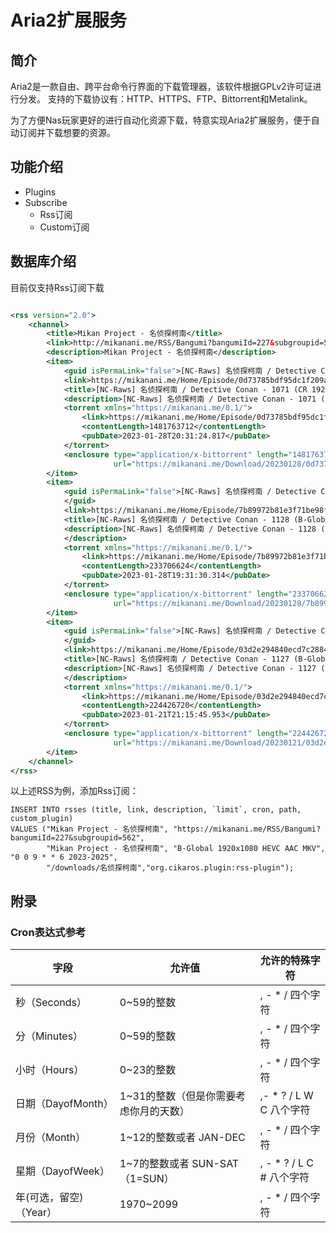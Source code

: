 # Aria2扩展服务

## 简介

Aria2是一款自由、跨平台命令行界面的下载管理器，该软件根据GPLv2许可证进行分发。 支持的下载协议有：HTTP、HTTPS、FTP、Bittorrent和Metalink。

为了方便Nas玩家更好的进行自动化资源下载，特意实现Aria2扩展服务，便于自动订阅并下载想要的资源。

## 功能介绍

- Plugins
- Subscribe
    - Rss订阅
    - Custom订阅

## 数据库介绍

目前仅支持Rss订阅下载

```xml

<rss version="2.0">
    <channel>
        <title>Mikan Project - 名侦探柯南</title>
        <link>http://mikanani.me/RSS/Bangumi?bangumiId=227&subgroupid=562</link>
        <description>Mikan Project - 名侦探柯南</description>
        <item>
            <guid isPermaLink="false">[NC-Raws] 名侦探柯南 / Detective Conan - 1071 (CR 1920x1080 AVC AAC MKV)</guid>
            <link>https://mikanani.me/Home/Episode/0d73785bdf95dc1f209a65d5d884c7d48e00fb55</link>
            <title>[NC-Raws] 名侦探柯南 / Detective Conan - 1071 (CR 1920x1080 AVC AAC MKV)</title>
            <description>[NC-Raws] 名侦探柯南 / Detective Conan - 1071 (CR 1920x1080 AVC AAC MKV)[1.38 GB]</description>
            <torrent xmlns="https://mikanani.me/0.1/">
                <link>https://mikanani.me/Home/Episode/0d73785bdf95dc1f209a65d5d884c7d48e00fb55</link>
                <contentLength>1481763712</contentLength>
                <pubDate>2023-01-28T20:31:24.817</pubDate>
            </torrent>
            <enclosure type="application/x-bittorrent" length="1481763712"
                       url="https://mikanani.me/Download/20230128/0d73785bdf95dc1f209a65d5d884c7d48e00fb55.torrent"/>
        </item>
        <item>
            <guid isPermaLink="false">[NC-Raws] 名侦探柯南 / Detective Conan - 1128 (B-Global 1920x1080 HEVC AAC MKV)
            </guid>
            <link>https://mikanani.me/Home/Episode/7b89972b81e3f71be98f5f4f1e73430ee7b41ac3</link>
            <title>[NC-Raws] 名侦探柯南 / Detective Conan - 1128 (B-Global 1920x1080 HEVC AAC MKV)</title>
            <description>[NC-Raws] 名侦探柯南 / Detective Conan - 1128 (B-Global 1920x1080 HEVC AAC MKV)[222.88 MB]
            </description>
            <torrent xmlns="https://mikanani.me/0.1/">
                <link>https://mikanani.me/Home/Episode/7b89972b81e3f71be98f5f4f1e73430ee7b41ac3</link>
                <contentLength>233706624</contentLength>
                <pubDate>2023-01-28T19:31:30.314</pubDate>
            </torrent>
            <enclosure type="application/x-bittorrent" length="233706624"
                       url="https://mikanani.me/Download/20230128/7b89972b81e3f71be98f5f4f1e73430ee7b41ac3.torrent"/>
        </item>
        <item>
            <guid isPermaLink="false">[NC-Raws] 名侦探柯南 / Detective Conan - 1127 (B-Global 1920x1080 HEVC AAC MKV)
            </guid>
            <link>https://mikanani.me/Home/Episode/03d2e294840ecd7c28842f2ff293091c25cfe434</link>
            <title>[NC-Raws] 名侦探柯南 / Detective Conan - 1127 (B-Global 1920x1080 HEVC AAC MKV)</title>
            <description>[NC-Raws] 名侦探柯南 / Detective Conan - 1127 (B-Global 1920x1080 HEVC AAC MKV)[214.03 MB]
            </description>
            <torrent xmlns="https://mikanani.me/0.1/">
                <link>https://mikanani.me/Home/Episode/03d2e294840ecd7c28842f2ff293091c25cfe434</link>
                <contentLength>224426720</contentLength>
                <pubDate>2023-01-21T21:15:45.953</pubDate>
            </torrent>
            <enclosure type="application/x-bittorrent" length="224426720"
                       url="https://mikanani.me/Download/20230121/03d2e294840ecd7c28842f2ff293091c25cfe434.torrent"/>
        </item>
    </channel>
</rss>
```

以上述RSS为例，添加Rss订阅：

```sqlite
INSERT INTO rsses (title, link, description, `limit`, cron, path, custom_plugin)
VALUES ("Mikan Project - 名侦探柯南", "https://mikanani.me/RSS/Bangumi?bangumiId=227&subgroupid=562",
        "Mikan Project - 名侦探柯南", "B-Global 1920x1080 HEVC AAC MKV", "0 0 9 * * 6 2023-2025",
        "/downloads/名侦探柯南","org.cikaros.plugin:rss-plugin");
```

## 附录

### Cron表达式参考

| 字段             | 允许值                      | 允许的特殊字符              |
|----------------|--------------------------|----------------------|
| 秒（Seconds）     | 0~59的整数                  | , - * / 四个字符         |
| 分（Minutes）     | 0~59的整数                  | , - * / 四个字符         |
| 小时（Hours）      | 0~23的整数                  | , - * / 四个字符         |
| 日期（DayofMonth） | 1~31的整数（但是你需要考虑你月的天数）    | ,- * ? / L W C 八个字符  |
| 月份（Month）      | 1~12的整数或者 JAN-DEC        | , - * / 四个字符         |
| 星期（DayofWeek）  | 1~7的整数或者 SUN-SAT （1=SUN） | , - * ? / L C # 八个字符 |
| 年(可选，留空)（Year） | 1970~2099                | , - * / 四个字符         |

